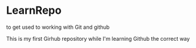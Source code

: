 # LearnRepo
to get used to working with Git and github

This is my first Girhub repository while I'm learning Github the correct way
